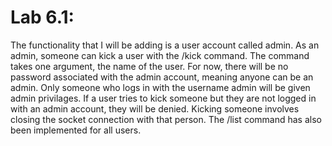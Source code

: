 # Lab 6.1:
The functionality that I will be adding is a user account called admin. As an admin, someone can kick a user with the /kick command. The command takes one argument, the name of the user. For now, there will be no password associated with the admin account, meaning anyone can be an admin. Only someone who logs in with the username admin will be given admin privilages. If a user tries to kick someone but they are not logged in with an admin account, they will be denied. Kicking someone involves closing the socket connection with that person. The /list command has also been implemented for all users. 